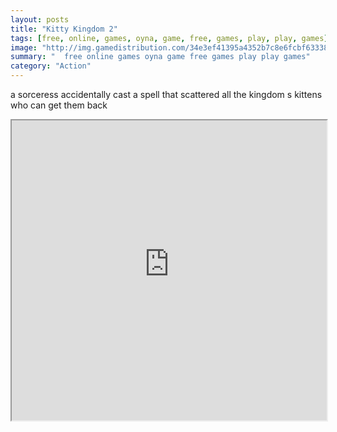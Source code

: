 ```yaml
---
layout: posts
title: "Kitty Kingdom 2"
tags: [free, online, games, oyna, game, free, games, play, play, games]
image: "http://img.gamedistribution.com/34e3ef41395a4352b7c8e6fcbf63338a.jpg"
summary: "  free online games oyna game free games play play games"
category: "Action"
---
```


a sorceress accidentally cast a spell that scattered all the kingdom s kittens who can get them back

<iframe width="100%" height="480px;" src="http://flash.gamedistribution.com?game=34e3ef41395a4352b7c8e6fcbf63338a"></iframe>